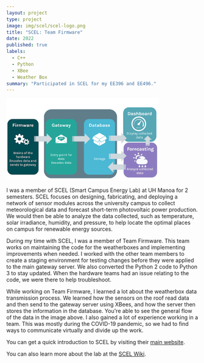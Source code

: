 ```yaml
---
layout: project
type: project
image: img/scel/scel-logo.png
title: "SCEL: Team Firmware"
date: 2022
published: true
labels:
  - C++
  - Python
  - XBee
  - Weather Box
summary: "Participated in SCEL for my EE396 and EE496."
---
```


<img width="400px" class="rounded float-start pe-4" src="../img/scel/block-diagram.png">

I was a member of SCEL (Smart Campus Energy Lab) at UH Manoa for 2 semesters. SCEL focuses on designing, fabricating, and deploying a network of sensor modules across the university campus to collect meteorological data and forecast short-term photovoltaic power production. We would then be able to analyze the data collected, such as temperature, solar irradiance, humidity, and pressure, to help locate the optimal places on campus for renewable energy sources. 
 
During my time with SCEL, I was a member of Team Firmware. This team works on maintaining the code for the weatherboxes and implementing improvements when needed. I worked with the other team members to create a staging environment for testing changes before they were applied to the main gateway server. We also converted the Python 2 code to Python 3 to stay updated. When the hardware teams had an issue relating to the code, we were there to help troubleshoot. 

While working on Team Firmware, I learned a lot about the weatherbox data transmission process. We learned how the sensors on the roof read data and then send to the gateway server using XBees, and how the server then stores the information in the database. You're able to see the general flow of the data in the image above. I also gained a lot of experience working in a team. This was mostly during the COVID-19 pandemic, so we had to find ways to communicate virtually and divide up the work. 

You can get a quick introduction to SCEL by visiting their [main website](http://scel-hawaii.org/).

You can also learn more about the lab at the [SCEL Wiki](https://wiki.scel-hawaii.org/).

